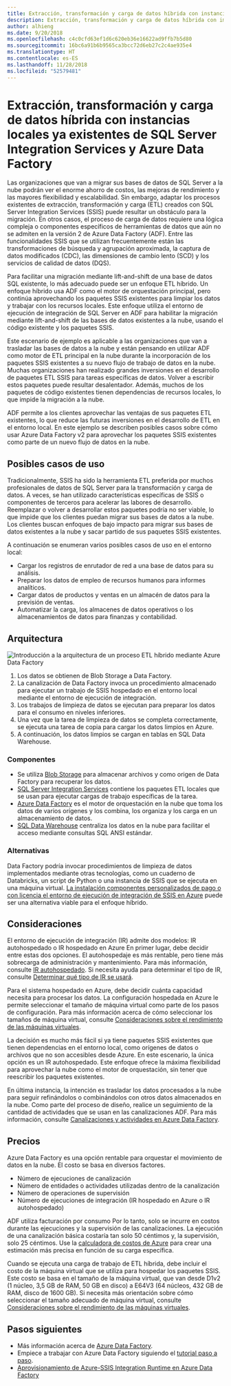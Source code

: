 ```yaml
---
title: Extracción, transformación y carga de datos híbrida con instancias locales ya existentes de SQL Server Integration Services y Azure Data Factory
description: Extracción, transformación y carga de datos híbrida con implementaciones locales ya existentes de SQL Server Integration Services (SSIS) y Azure Data Factory
author: alhieng
ms.date: 9/20/2018
ms.openlocfilehash: c4c0cfd63ef1d6c620eb36e16622ad9ffb7b5d80
ms.sourcegitcommit: 16bc6a91b6b9565ca3bcc72d6eb27c2c4ae935e4
ms.translationtype: HT
ms.contentlocale: es-ES
ms.lasthandoff: 11/28/2018
ms.locfileid: "52579481"
---
```

# <a name="hybrid-etl-with-existing-on-premises-ssis-and-azure-data-factory"></a>Extracción, transformación y carga de datos híbrida con instancias locales ya existentes de SQL Server Integration Services y Azure Data Factory

Las organizaciones que van a migrar sus bases de datos de SQL Server a la nube podrán ver el enorme ahorro de costos, las mejoras de rendimiento y las mayores flexibilidad y escalabilidad. Sin embargo, adaptar los procesos existentes de extracción, transformación y carga (ETL) creados con SQL Server Integration Services (SSIS) puede resultar un obstáculo para la migración. En otros casos, el proceso de carga de datos requiere una lógica compleja o componentes específicos de herramientas de datos que aún no se admiten en la versión 2 de Azure Data Factory (ADF). Entre las funcionalidades SSIS que se utilizan frecuentemente están las transformaciones de búsqueda y agrupación aproximada, la captura de datos modificados (CDC), las dimensiones de cambio lento (SCD) y los servicios de calidad de datos (DQS).

Para facilitar una migración mediante lift-and-shift de una base de datos SQL existente, lo más adecuado puede ser un enfoque ETL híbrido. Un enfoque híbrido usa ADF como el motor de orquestación principal, pero continúa aprovechando los paquetes SSIS existentes para limpiar los datos y trabajar con los recursos locales. Este enfoque utiliza el entorno de ejecución de integración de SQL Server en ADF para habilitar la migración mediante lift-and-shift de las bases de datos existentes a la nube, usando el código existente y los paquetes SSIS.

Este escenario de ejemplo es aplicable a las organizaciones que van a trasladar las bases de datos a la nube y están pensando en utilizar ADF como motor de ETL principal en la nube durante la incorporación de los paquetes SSIS existentes a su nuevo flujo de trabajo de datos en la nube. Muchas organizaciones han realizado grandes inversiones en el desarrollo de paquetes ETL SSIS para tareas específicas de datos. Volver a escribir estos paquetes puede resultar desalentador. Además, muchos de los paquetes de código existentes tienen dependencias de recursos locales, lo que impide la migración a la nube.

ADF permite a los clientes aprovechar las ventajas de sus paquetes ETL existentes, lo que reduce las futuras inversiones en el desarrollo de ETL en el entorno local. En este ejemplo se describen posibles casos sobre cómo usar Azure Data Factory v2 para aprovechar los paquetes SSIS existentes como parte de un nuevo flujo de datos en la nube.

## <a name="potential-use-cases"></a>Posibles casos de uso

Tradicionalmente, SSIS ha sido la herramienta ETL preferida por muchos profesionales de datos de SQL Server para la transformación y carga de datos. A veces, se han utilizado características específicas de SSIS o componentes de terceros para acelerar las labores de desarrollo. Reemplazar o volver a desarrollar estos paquetes podría no ser viable, lo que impide que los clientes puedan migrar sus bases de datos a la nube. Los clientes buscan enfoques de bajo impacto para migrar sus bases de datos existentes a la nube y sacar partido de sus paquetes SSIS existentes.

A continuación se enumeran varios posibles casos de uso en el entorno local:

* Cargar los registros de enrutador de red a una base de datos para su análisis.
* Preparar los datos de empleo de recursos humanos para informes analíticos.
* Cargar datos de productos y ventas en un almacén de datos para la previsión de ventas.
* Automatizar la carga, los almacenes de datos operativos o los almacenamientos de datos para finanzas y contabilidad.

## <a name="architecture"></a>Arquitectura

![Introducción a la arquitectura de un proceso ETL híbrido mediante Azure Data Factory][architecture-diagram]

1. Los datos se obtienen de Blob Storage a Data Factory.
2. La canalización de Data Factory invoca un procedimiento almacenado para ejecutar un trabajo de SSIS hospedado en el entorno local mediante el entorno de ejecución de integración.
3. Los trabajos de limpieza de datos se ejecutan para preparar los datos para el consumo en niveles inferiores.
4. Una vez que la tarea de limpieza de datos se completa correctamente, se ejecuta una tarea de copia para cargar los datos limpios en Azure.
5. A continuación, los datos limpios se cargan en tablas en SQL Data Warehouse.

### <a name="components"></a>Componentes

* Se utiliza [Blob Storage][docs-blob-storage] para almacenar archivos y como origen de Data Factory para recuperar los datos.
* [SQL Server Integration Services][docs-ssis] contiene los paquetes ETL locales que se usan para ejecutar cargas de trabajo específicas de la tarea.
* [Azure Data Factory][docs-data-factory] es el motor de orquestación en la nube que toma los datos de varios orígenes y los combina, los organiza y los carga en un almacenamiento de datos.
* [SQL Data Warehouse][docs-sql-data-warehouse] centraliza los datos en la nube para facilitar el acceso mediante consultas SQL ANSI estándar.

### <a name="alternatives"></a>Alternativas

Data Factory podría invocar procedimientos de limpieza de datos implementados mediante otras tecnologías, como un cuaderno de Databricks, un script de Python o una instancia de SSIS que se ejecuta en una máquina virtual. [La instalación componentes personalizados de pago o con licencia el entorno de ejecución de integración de SSIS en Azure](/azure/data-factory/how-to-develop-azure-ssis-ir-licensed-components) puede ser una alternativa viable para el enfoque híbrido.

## <a name="considerations"></a>Consideraciones

El entorno de ejecución de integración (IR) admite dos modelos: IR autohospedado o IR hospedado en Azure En primer lugar, debe decidir entre estas dos opciones. El autohospedaje es más rentable, pero tiene más sobrecarga de administración y mantenimiento. Para más información, consulte [IR autohospedado](/azure/data-factory/concepts-integration-runtime#self-hosted-integration-runtime). Si necesita ayuda para determinar el tipo de IR, consulte [Determinar qué tipo de IR se usará](/azure/data-factory/concepts-integration-runtime#determining-which-ir-to-use).

Para el sistema hospedado en Azure, debe decidir cuánta capacidad necesita para procesar los datos. La configuración hospedada en Azure le permite seleccionar el tamaño de máquina virtual como parte de los pasos de configuración. Para más información acerca de cómo seleccionar los tamaños de máquina virtual, consulte [Consideraciones sobre el rendimiento de las máquinas virtuales](/azure/cloud-services/cloud-services-sizes-specs#performance-considerations).

La decisión es mucho más fácil si ya tiene paquetes SSIS existentes que tienen dependencias en el entorno local, como orígenes de datos o archivos que no son accesibles desde Azure. En este escenario, la única opción es un IR autohospedado. Este enfoque ofrece la máxima flexibilidad para aprovechar la nube como el motor de orquestación, sin tener que reescribir los paquetes existentes.

En última instancia, la intención es trasladar los datos procesados a la nube para seguir refinándolos o combinándolos con otros datos almacenados en la nube. Como parte del proceso de diseño, realice un seguimiento de la cantidad de actividades que se usan en las canalizaciones ADF. Para más información, consulte [Canalizaciones y actividades en Azure Data Factory](/azure/data-factory/concepts-pipelines-activities).

## <a name="pricing"></a>Precios

Azure Data Factory es una opción rentable para orquestar el movimiento de datos en la nube. El costo se basa en diversos factores.

* Número de ejecuciones de canalización
* Número de entidades o actividades utilizadas dentro de la canalización
* Número de operaciones de supervisión
* Número de ejecuciones de integración (IR hospedado en Azure o IR autohospedado)

ADF utiliza facturación por consumo Por lo tanto, solo se incurre en costos durante las ejecuciones y la supervisión de las canalizaciones. La ejecución de una canalización básica costaría tan solo 50 céntimos y, la supervisión, solo 25 céntimos. Use la [calculadora de costos de Azure](https://azure.microsoft.com/pricing/calculator/) para crear una estimación más precisa en función de su carga específica.

Cuando se ejecuta una carga de trabajo de ETL híbrida, debe incluir el costo de la máquina virtual que se utiliza para hospedar los paquetes SSIS. Este costo se basa en el tamaño de la máquina virtual, que van desde D1v2 (1 núcleo, 3,5 GB de RAM, 50 GB en disco) a E64V3 (64 núcleos, 432 GB de RAM, disco de 1600 GB).  Si necesita más orientación sobre cómo seleccionar el tamaño adecuado de máquina virtual, consulte [Consideraciones sobre el rendimiento de las máquinas virtuales](/azure/cloud-services/cloud-services-sizes-specs#performance-considerations).

## <a name="next-steps"></a>Pasos siguientes

* Más información acerca de [Azure Data Factory](https://azure.microsoft.com/services/data-factory/).
* Empiece a trabajar con Azure Data Factory siguiendo el [tutorial paso a paso](/azure/data-factory/#step-by-step-tutorials).
* [Aprovisionamiento de Azure-SSIS Integration Runtime en Azure Data Factory](/azure/data-factory/tutorial-deploy-ssis-packages-azure)

<!-- links -->
[architecture-diagram]: ./media/architecture-diagram-hybrid-etl-with-adf.png
[small-pricing]: https://azure.com/e/
[medium-pricing]: https://azure.com/e/
[large-pricing]: https://azure.com/e/
[availability]: /azure/architecture/checklist/availability
[resource-groups]: /azure/azure-resource-manager/resource-group-overview
[resiliency]: /azure/architecture/resiliency/
[security]: /azure/security/
[scalability]: /azure/architecture/checklist/scalability
[docs-blob-storage]: /azure/storage/blobs/
[docs-data-factory]: /azure/data-factory/introduction
[docs-resource-groups]: /azure/azure-resource-manager/resource-group-overview
[docs-ssis]: /sql/integration-services/sql-server-integration-services
[docs-sql-data-warehouse]: /azure/sql-data-warehouse/sql-data-warehouse-overview-what-is